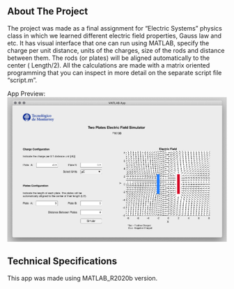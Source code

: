 ## About The Project

The project was made as a final assignment for “Electric Systems” physics class in which we learned different electric field properties, Gauss law and etc. It has visual interface that one can run using MATLAB, specify the charge per unit distance, units of the charges, size of the rods and distance between them. The rods (or plates) will be aligned automatically to the center ( Length/2). All the calculations are made with a matrix oriented programming that you can inspect in more detail on the separate script file “script.m”. 

App Preview:
![App Preview](github_preview.png)



## Technical Specifications
This app was made using MATLAB_R2020b version.

